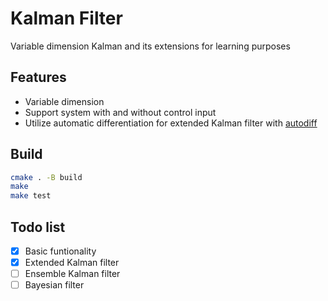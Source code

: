 # Kalman Filter
Variable dimension Kalman and its extensions for learning purposes

## Features
* Variable dimension
* Support system with and without control input
* Utilize automatic differentiation for extended Kalman filter with [autodiff](https://autodiff.github.io/)

## Build
```bash
cmake . -B build
make
make test
```

## Todo list
- [x] Basic funtionality
- [x] Extended Kalman filter
- [ ] Ensemble Kalman filter
- [ ] Bayesian filter